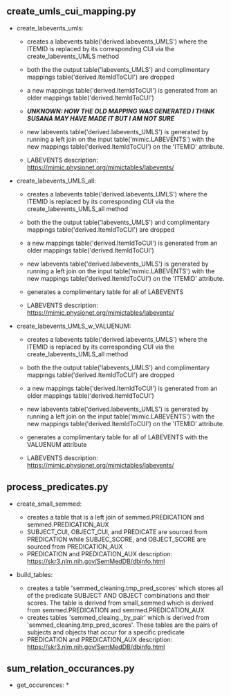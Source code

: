 

create_umls_cui_mapping.py
--------------------------
* create_labevents_umls:
    * creates a labevents table('derived.labevents_UMLS') where the ITEMID is replaced by its corresponding CUI
via the create_labevents_UMLS method

    * both the the output table('labevents_UMLS') and complimentary mappings table('derived.ItemIdToCUI') are dropped

    * a new mappings table('derived.ItemIdToCUI') is generated from an older mappings table('derived.ItemIdToCUI')

    * ***UNKNOWN: HOW THE OLD MAPPING WAS GENERATED I THINK SUSANA MAY HAVE MADE IT BUT I AM NOT SURE***

    * new labevents table('derived.labevents_UMLS') is generated by running a left join on the input 
    table('mimic.LABEVENTS') with the new mappings table('derived.ItemIdToCUI') on the 'ITEMID' attribute.

    * LABEVENTS description: https://mimic.physionet.org/mimictables/labevents/

* create_labevents_UMLS_all:
    * creates a labevents table('derived.labevents_UMLS') where the ITEMID is replaced by its corresponding CUI
via the create_labevents_UMLS_all method

    * both the the output table('labevents_UMLS') and complimentary mappings table('derived.ItemIdToCUI') are dropped

    * a new mappings table('derived.ItemIdToCUI') is generated from an older mappings table('derived.ItemIdToCUI')

    * new labevents table('derived.labevents_UMLS') is generated by running a left join on the input 
    table('mimic.LABEVENTS') with the new mappings table('derived.ItemIdToCUI') on the 'ITEMID' attribute.

    * generates a complimentary table for all of LABEVENTS

    * LABEVENTS description: https://mimic.physionet.org/mimictables/labevents/

* create_labevents_UMLS_w_VALUENUM:
    * creates a labevents table('derived.labevents_UMLS') where the ITEMID is replaced by its corresponding CUI
via the create_labevents_UMLS_all method

    * both the the output table('labevents_UMLS') and complimentary mappings table('derived.ItemIdToCUI') are dropped

    * a new mappings table('derived.ItemIdToCUI') is generated from an older mappings table('derived.ItemIdToCUI')

    * new labevents table('derived.labevents_UMLS') is generated by running a left join on the input 
    table('mimic.LABEVENTS') with the new mappings table('derived.ItemIdToCUI') on the 'ITEMID' attribute.

    * generates a complimentary table for all of LABEVENTS with the VALUENUM attribute

    * LABEVENTS description: https://mimic.physionet.org/mimictables/labevents/


process_predicates.py
--------------------
* create_small_semmed:
    * creates a table that is a left join of semmed.PREDICATION and semmed.PREDICATION_AUX
    * SUBJECT_CUI, OBJECT_CUI, and PREDICATE are sourced from PREDICATION while SUBJEC_SCORE, and OBJECT_SCORE are
    sourced from PREDICATION_AUX
    * PREDICATION and PREDICATION_AUX description: https://skr3.nlm.nih.gov/SemMedDB/dbinfo.html

* build_tables:
    * creates a table 'semmed_cleaning.tmp_pred_scores' which stores all of the predicate SUBJECT AND OBJECT 
    combinations and their scores. The table is derived from small_semmed which is derived from semmed.PREDICATION and 
    semmed.PREDICATION_AUX
    * creates tables 'semmed_cleaing.<predicate>_by_pair' which is derived from 'semmed_cleaning.tmp_pred_scores'. These
    tables are the pairs of subjects and objects that occur for a specific predicate
    * PREDICATION and PREDICATION_AUX description: https://skr3.nlm.nih.gov/SemMedDB/dbinfo.html

sum_relation_occurances.py
--------------------
* get_occurences:
    * 
